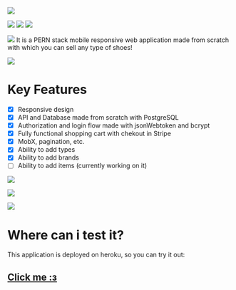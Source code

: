 ![](https://i.ibb.co/q0TzZqH/SHOES-BOOTS.png) 

![](https://img.shields.io/node/v/dotenv?style=flat-square) ![](https://img.shields.io/github/languages/count/thesaddest/e-commerce-shop?style=flat-square) 
![](https://img.shields.io/github/languages/top/thesaddest/e-commerce-shop?style=flat-square)

![](https://img.shields.io/badge/shoes%26boots-%20-lightgrey)
It is a PERN stack mobile responsive web application made from scratch with which you can sell any type of shoes!

![](https://i.ibb.co/6g6VYxp/shoes-And-Boots-Responsive.png)


# Key Features
- [X] Responsive design
- [X] API and Database made from scratch with PostgreSQL
- [X] Authorization and login flow made with jsonWebtoken and bcrypt
- [X] Fully functional shopping cart with chekout in Stripe
- [X] MobX, pagination, etc.
- [X] Ability to add types
- [X] Ability to add brands
- [ ] Ability to add items (currently working on it)

![](https://i.ibb.co/PmDb80n/shoes.png)

![](https://i.ibb.co/LJ1rXjp/shoes.png)

![](https://i.ibb.co/k5bCcLC/shoes.png)

# Where can i test it?
This application is deployed on heroku, so you can try it out:
## [Click me :з](https://pern-e-commerce-shop.herokuapp.com/ "Heading link")
